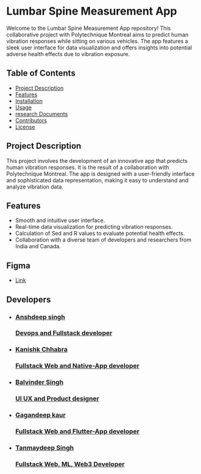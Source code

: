 # Lumbar Spine Measurement App

Welcome to the Lumbar Spine Measurement App repository! This collaborative project with Polytechnique Montreal aims to predict human vibration responses while sitting on various vehicles. The app features a sleek user interface for data visualization and offers insights into potential adverse health effects due to vibration exposure.

## Table of Contents
- [Project Description ](#description)
- [Features](#features)
- [Installation](#installation)
- [Usage](#usage)
- [research Documents](https://drive.google.com/drive/folders/1423uLAkVAZQB-4HbIufF8WYldj-LKHAm?usp=sharing)
- [Contributors](#contributors)
- [License](#license)

## Project Description
This project involves the development of an innovative app that predicts human vibration responses. It is the result of a collaboration with Polytechnique Montreal. The app is designed with a user-friendly interface and sophisticated data representation, making it easy to understand and analyze vibration data. 

## Features
- Smooth and intuitive user interface.
- Real-time data visualization for predicting vibration responses.
- Calculation of Sed and R values to evaluate potential health effects.
- Collaboration with a diverse team of developers and researchers from India and Canada.

## Figma
- [Link](https://www.figma.com/file/PgCW6GmxQ0EcCbNzS0NivB/Data-Hub?type=design&node-id=164%3A5039&mode=design&t=m8CpQ1o961wPeYsG-1)

## Developers
- [<h3>Anshdeep singh<h3/> Devops and Fullstack developer](https://github.com/anshd258)
- [<h3>Kanishk Chhabra<h3/> Fullstack Web and Native-App developer](https://github.com/mrkc2303)
- [<h3>Balvinder Singh<h3/> UI UX and Product designer](https://github.com/dexterousb)
- [<h3>Gagandeep kaur <h3/>Fullstack Web and Flutter-App developer](https://github.com/gagandeepkaur15)
- [<h3>Tanmaydeep Singh<h3/> Fullstack Web, ML, Web3 Developer](https://github.com/Tanmaydeep-Singh)

